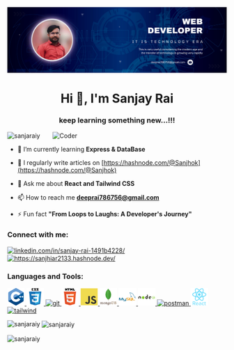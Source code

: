 <img src="https://github.com/sanjaraiy/sanjaraiy/blob/main/sanjhBanner.png" alt="SanjayBanner"/>
<h1 align="center">Hi 👋, I'm Sanjay Rai</h1>
<h3 align="center">keep learning something new...!!!</h3>
<img src="https://user-images.githubusercontent.com/69011963/137184767-79a13ec7-1bb3-4341-a6da-3a149c9c159a.gif" alt="Coder" align="right" width="400px"/>
<p align="left"> <img src="https://komarev.com/ghpvc/?username=sanjaraiy&label=Profile%20views&color=0e75b6&style=flat" alt="sanjaraiy" /> </p>

- 🌱 I’m currently learning **Express & DataBase**

- 📝 I regularly write articles on [https://hashnode.com/@Sanjhok](https://hashnode.com/@Sanjhok)

- 💬 Ask me about **React and Tailwind CSS**

- 📫 How to reach me **deeprai786756@gmail.com**

- ⚡ Fun fact **"From Loops to Laughs: A Developer's Journey"**

<h3 align="left">Connect with me:</h3>
<p align="left">
<a href="https://linkedin.com/in/linkedin.com/in/sanjay-rai-1491b4228/" target="blank"><img align="center" src="https://raw.githubusercontent.com/rahuldkjain/github-profile-readme-generator/master/src/images/icons/Social/linked-in-alt.svg" alt="linkedin.com/in/sanjay-rai-1491b4228/" height="30" width="40" /></a>
<a href="https://hashnode.com/https://sanjhiar2133.hashnode.dev/" target="blank"><img align="center" src="https://raw.githubusercontent.com/rahuldkjain/github-profile-readme-generator/master/src/images/icons/Social/hashnode.svg" alt="https://sanjhiar2133.hashnode.dev/" height="30" width="40" /></a>
</p>

<h3 align="left">Languages and Tools:</h3>
<p align="left"> <a href="https://www.w3schools.com/cpp/" target="_blank" rel="noreferrer"> <img src="https://raw.githubusercontent.com/devicons/devicon/master/icons/cplusplus/cplusplus-original.svg" alt="cplusplus" width="40" height="40"/> </a> <a href="https://www.w3schools.com/css/" target="_blank" rel="noreferrer"> <img src="https://raw.githubusercontent.com/devicons/devicon/master/icons/css3/css3-original-wordmark.svg" alt="css3" width="40" height="40"/> </a> <a href="https://git-scm.com/" target="_blank" rel="noreferrer"> <img src="https://www.vectorlogo.zone/logos/git-scm/git-scm-icon.svg" alt="git" width="40" height="40"/> </a> <a href="https://www.w3.org/html/" target="_blank" rel="noreferrer"> <img src="https://raw.githubusercontent.com/devicons/devicon/master/icons/html5/html5-original-wordmark.svg" alt="html5" width="40" height="40"/> </a> <a href="https://developer.mozilla.org/en-US/docs/Web/JavaScript" target="_blank" rel="noreferrer"> <img src="https://raw.githubusercontent.com/devicons/devicon/master/icons/javascript/javascript-original.svg" alt="javascript" width="40" height="40"/> </a> <a href="https://www.mongodb.com/" target="_blank" rel="noreferrer"> <img src="https://raw.githubusercontent.com/devicons/devicon/master/icons/mongodb/mongodb-original-wordmark.svg" alt="mongodb" width="40" height="40"/> </a> <a href="https://www.mysql.com/" target="_blank" rel="noreferrer"> <img src="https://raw.githubusercontent.com/devicons/devicon/master/icons/mysql/mysql-original-wordmark.svg" alt="mysql" width="40" height="40"/> </a> <a href="https://nodejs.org" target="_blank" rel="noreferrer"> <img src="https://raw.githubusercontent.com/devicons/devicon/master/icons/nodejs/nodejs-original-wordmark.svg" alt="nodejs" width="40" height="40"/> </a> <a href="https://postman.com" target="_blank" rel="noreferrer"> <img src="https://www.vectorlogo.zone/logos/getpostman/getpostman-icon.svg" alt="postman" width="40" height="40"/> </a> <a href="https://reactjs.org/" target="_blank" rel="noreferrer"> <img src="https://raw.githubusercontent.com/devicons/devicon/master/icons/react/react-original-wordmark.svg" alt="react" width="40" height="40"/> </a> <a href="https://tailwindcss.com/" target="_blank" rel="noreferrer"> <img src="https://www.vectorlogo.zone/logos/tailwindcss/tailwindcss-icon.svg" alt="tailwind" width="40" height="40"/> </a> </p>

<p><img align="left" src="https://github-readme-stats.vercel.app/api/top-langs?username=sanjaraiy&show_icons=true&locale=en&layout=compact" alt="sanjaraiy" /></p>

<p>&nbsp;<img align="center" src="https://github-readme-stats.vercel.app/api?username=sanjaraiy&show_icons=true&locale=en" alt="sanjaraiy" /></p>

<p><img align="center" src="https://github-readme-streak-stats.herokuapp.com/?user=sanjaraiy&" alt="sanjaraiy" /></p>
